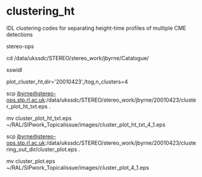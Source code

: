 # clustering_ht
IDL clustering codes for separating height-time profiles of multiple CME detections


stereo-ops

cd /data/ukssdc/STEREO/stereo_work/jbyrne/Catalogue/

sswidl

plot_cluster_ht,dir='20010423',/tog,n_clusters=4




scp jbyrne@stereo-ops.stp.rl.ac.uk:/data/ukssdc/STEREO/stereo_work/jbyrne/20010423/cluster_plot_ht_txt.eps .

mv cluster_plot_ht_txt.eps ~/RAL/SIPwork_Topicalissue/images/cluster_plot_ht_txt_4_1.eps

scp jbyrne@stereo-ops.stp.rl.ac.uk:/data/ukssdc/STEREO/stereo_work/jbyrne/20010423/clustering_out_dir/cluster_plot.eps .

mv cluster_plot.eps ~/RAL/SIPwork_Topicalissue/images/cluster_plot_4_1.eps

